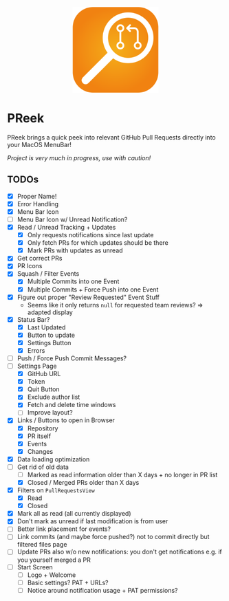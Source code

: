 <p align="center">
 <img width="200" height="200" margin-right="100%" src="https://github.com/mheidinger/PReek/blob/main/icons/logo.png?raw=true">
</p>

# PReek

PReek brings a quick peek into relevant GitHub Pull Requests directly into your MacOS MenuBar!

*Project is very much in progress, use with caution!*

## TODOs

- [x] Proper Name!
- [x] Error Handling
- [x] Menu Bar Icon
- [ ] Menu Bar Icon w/ Unread Notification?
- [x] Read / Unread Tracking + Updates
  - [x] Only requests notifications since last update
  - [x] Only fetch PRs for which updates should be there
  - [x] Mark PRs with updates as unread
- [x] Get correct PRs
- [x] PR Icons
- [x] Squash / Filter Events
  - [x] Multiple Commits into one Event
  - [x] Multiple Commits + Force Push into one Event
- [x] Figure out proper "Review Requested" Event Stuff
  - Seems like it only returns `null` for requested team reviews? => adapted display
- [x] Status Bar?
  - [x] Last Updated
  - [x] Button to update
  - [x] Settings Button
  - [x] Errors
- [ ] Push / Force Push Commit Messages?
- [ ] Settings Page
  - [x] GitHub URL
  - [x] Token
  - [x] Quit Button
  - [x] Exclude author list
  - [x] Fetch and delete time windows
  - [ ] Improve layout?
- [x] Links / Buttons to open in Browser
  - [x] Repository
  - [x] PR itself
  - [x] Events
  - [x] Changes
- [x] Data loading optimization
- [ ] Get rid of old data
  - [ ] Marked as read information older than X days + no longer in PR list
  - [x] Closed / Merged PRs older than X days
- [x] Filters on `PullRequestsView`
  - [x] Read
  - [x] Closed
- [x] Mark all as read (all currently displayed)
- [x] Don't mark as unread if last modification is from user
- [ ] Better link placement for events?
- [ ] Link commits (and maybe force pushed?) not to commit directly but filtered files page
- [ ] Update PRs also w/o new notifications: you don't get notifications e.g. if you yourself merged a PR
- [ ] Start Screen
  - [ ] Logo + Welcome
  - [ ] Basic settings? PAT + URLs?
  - [ ] Notice around notification usage + PAT permissions?
